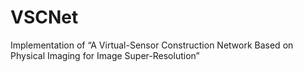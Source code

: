 # VSCNet
Implementation of “A Virtual-Sensor Construction Network Based on Physical Imaging for Image Super-Resolution”
